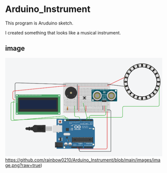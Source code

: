 # Arduino_Instrument

This program is Aruduino sketch.

I created something that looks like a musical instrument.

## image
![Arduino_Instrument image](https://github.com/rainbow0210/Arduino_Instrument/blob/main/images/image.png?raw=true)https://github.com/rainbow0210/Arduino_Instrument/blob/main/images/image.png?raw=true)
